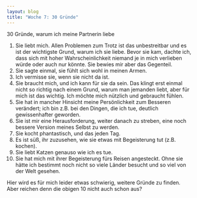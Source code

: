 ```yaml
---
layout: blog
title: "Woche 7: 30 Gründe"
---
```


30 Gründe, warum ich meine Partnerin liebe

1. Sie liebt mich. Allen Problemen zum Trotz ist das unbestreitbar und es ist der wichtigste Grund, warum ich sie liebe. Bevor sie kam, dachte ich, dass sich mit hoher Wahrscheinlichkeit niemand je in mich verlieben würde oder auch nur könnte. Sie bewies mir aber das Gegenteil.
2. Sie sagte einmal, sie fühlt sich wohl in meinen Armen.
3. Ich vermisse sie, wenn sie nicht da ist.
4. Sie braucht mich, und ich kann für sie da sein. Das klingt erst einmal nicht so richtig nach einem Grund, warum man jemanden liebt, aber für mich ist das wichtig. Ich möchte mich nützlich und gebraucht fühlen.
5. Sie hat in mancher Hinsicht meine Persönlichkeit zum Besseren verändert; ich bin z.B. bei den Dingen, die ich tue, deutlich gewissenhafter geworden.
6. Sie ist mir eine Herausforderung, weiter danach zu streben, eine noch bessere Version meines Selbst zu werden.
7. Sie kocht phantastisch, und das jeden Tag.
8. Es ist süß, ihr zuzusehen, wie sie etwas mit Begeisterung tut (z.B. kochen).
9. Sie liebt Katzen genauso wie ich es tue.
10. Sie hat mich mit ihrer Begeisterung fürs Reisen angesteckt. Ohne sie hätte ich bestimmt noch nicht so viele Länder besucht und so viel von der Welt gesehen. 

Hier wird es für mich leider etwas schwierig, weitere Gründe zu finden. Aber reichen denn die obigen 10 nicht auch schon aus?
